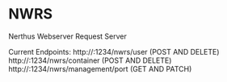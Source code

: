 # NWRS
Nerthus 
Webserver 
Request 
Server

Current Endpoints:
http://<IP-ADDRESS>:1234/nwrs/user (POST AND DELETE)
http://<IP-ADDRESS>:1234/nwrs/container (POST AND DELETE)
http://<IP-ADDRESS>:1234/nwrs/management/port (GET AND PATCH)
